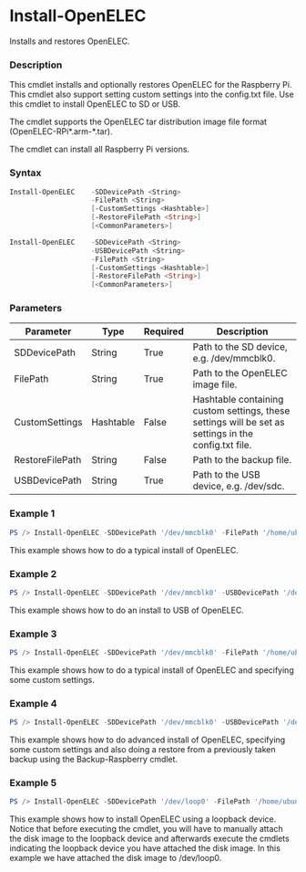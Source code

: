 # Install-OpenELEC #
Installs and restores OpenELEC.

### Description ###
This cmdlet installs and optionally restores OpenELEC for the Raspberry Pi. This cmdlet also support setting custom settings into the config.txt file. Use this cmdlet to install OpenELEC to SD or USB.
    
The cmdlet supports the OpenELEC tar distribution image file format (OpenELEC-RPi*.arm-*.tar).

The cmdlet can install all Raspberry Pi versions.

### Syntax ###
```powershell
Install-OpenELEC    -SDDevicePath <String>
                    -FilePath <String>
                    [-CustomSettings <Hashtable>]
                    [-RestoreFilePath <String>]
                    [<CommonParameters>]
```
```powershell
Install-OpenELEC    -SDDevicePath <String>
                    -USBDevicePath <String>
                    -FilePath <String>
                    [-CustomSettings <Hashtable>]
                    [-RestoreFilePath <String>]
                    [<CommonParameters>]
```

### Parameters ###
Parameter|Type|Required|Description
---------|----|--------|-----------
|SDDevicePath|String|True|Path to the SD device, e.g. /dev/mmcblk0.|
|FilePath|String|True|Path to the OpenELEC image file.|
|CustomSettings|Hashtable|False|Hashtable containing custom settings, these settings will be set as settings in the config.txt file.|
|RestoreFilePath|String|False|Path to the backup file.|
|USBDevicePath|String|True|Path to the USB device, e.g. /dev/sdc.|

### Example 1 ###
```powershell
PS /> Install-OpenELEC -SDDevicePath '/dev/mmcblk0' -FilePath '/home/ubuntu/Downloads/OpenELEC-RPi2.arm-6.0.3.tar'
```
This example shows how to do a typical install of OpenELEC.

### Example 2 ###
```powershell
PS /> Install-OpenELEC -SDDevicePath '/dev/mmcblk0' -USBDevicePath '/dev/sdc' -FilePath '/home/ubuntu/Downloads/OpenELEC-RPi2.arm-6.0.3.tar'
```
This example shows how to do an install to USB of OpenELEC.

### Example 3 ###
```powershell
PS /> Install-OpenELEC -SDDevicePath '/dev/mmcblk0' -FilePath '/home/ubuntu/Downloads/OpenELEC-RPi2.arm-6.0.3.tar' -CustomSettings @{arm_freq=1000;core_freq=500;sdram_freq=500;over_voltage=2;gpu_mem=320}
```
This example shows how to do a typical install of OpenELEC and specifying some custom settings.

### Example 4 ###
```powershell
PS /> Install-OpenELEC -SDDevicePath '/dev/mmcblk0' -USBDevicePath '/dev/sdc' -FilePath '/home/ubuntu/Downloads/OpenELEC-RPi2.arm-6.0.3.tar' -CustomSettings @{arm_freq=1000;core_freq=500;sdram_freq=500;over_voltage=2;gpu_mem=320} -RestoreFilePath '/home/ubuntu/Kodi/Backup/OpenELEC-20161210133450.tar'
```
This example shows how to do advanced install of OpenELEC, specifying some custom settings and also doing a restore from a previously taken backup using the Backup-Raspberry cmdlet.

### Example 5 ###
```powershell
PS /> Install-OpenELEC -SDDevicePath '/dev/loop0' -FilePath '/home/ubuntu/Downloads/OpenELEC-RPi2.arm-6.0.3.tar'
```
This example shows how to install OpenELEC using a loopback device. Notice that before executing the cmdlet, you will have to manually attach the disk image to the loopback device and afterwards execute the cmdlets indicating the loopback device you have attached the disk image. In this example we have attached the disk image to /dev/loop0.
